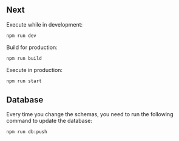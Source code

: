 ## Next

Execute while in development:

```bash
npm run dev
```

Build for production:

```bash
npm run build
```

Execute in production:

```bash
npm run start
```

## Database

Every time you change the schemas, you need to run the following command to update the database:

```bash
npm run db:push
```
